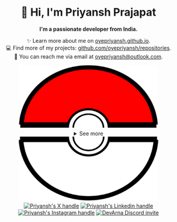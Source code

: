 <div align="center">
  <h1>👋 Hi, I'm Priyansh Prajapat</h1>
  <b>I'm a passionate developer from India.</b>
</div>

<div align="center">
   
  ✨ Learn more about me on [oyepriyansh.github.io](https://oyepriyansh.github.io). <br>
  💻 Find more of my projects: [github.com/oyepriyansh/repositories](https://github.com/oyepriyansh?tab=repositories). <br>
  💌 You can reach me via email at [oyepriyansh@outlook.com](mailto:oyepriyansh@outlook.com).
</div>

<div align="center">
  <a href="#"><img src="assets/pokeball-top.png" width="370px" height="170px"></a>
  <details>
    <summary>See more</summary>
    <a href="#"><img src="assets/bitmoji.png" width="150"></a> <br>
    <a href="#"><img src="assets/typing.svg"></a>
    <details open>
      <summary>About me</summary>
      <div align="left">

```js
/**
 * Represents me.
 * @constructor
 * @param {string} languages - Hindi, Gujrati, English.
 * @param {string} hobbies - Cricket, Music, Gaming.
 * @param {string} interests - DiscordJS, Open Source, Javascript, Java.
 * @param {Date} birthday - 28th of May.
 */
```
  </div>
</details>

<details open>
  <summary>Activity Status</summary>
  <div>
    <a href="https://discord.com/users/838764339942785051" target="_blank">
      <img src="https://oyepriyansh.pages.dev/9d5grh" width="355px">
    </a> <br>
    <a href="https://open.spotify.com/user/31avju6qooefrvmgopx3xm62m624" target="_blank">
      <img src="https://oyepriyansh.pages.dev/fb954dg" width="355px">
    </a>
  </div>
</details>

<details open>
  <summary>Recent Activity</summary>

<!--RECENT_ACTIVITY:start-->
![new_star](https://oyepriyansh.pages.dev/i/octicons/StarredRepositoryYellow.svg) [swc-project/swc](https://github.com/swc-project/swc)<br>
![new_star](https://oyepriyansh.pages.dev/i/octicons/StarredRepositoryYellow.svg) [nektos/act](https://github.com/nektos/act)<br>
![issue_opened](https://oyepriyansh.pages.dev/i/octicons/IssueOpened.svg) [#244](https://github.com/oyepriyansh/DevProfiles/issues/244) **|** [oyepriyansh/DevProfiles](https://github.com/oyepriyansh/DevProfiles)<br>
![new_release](https://oyepriyansh.pages.dev/i/octicons/Release.svg) [v1.0.0](https://github.com/oyepriyansh/DevProfiles/releases/tag/v1.0.0) **|** [oyepriyansh/DevProfiles](https://github.com/oyepriyansh/DevProfiles)<br>
![comments](https://oyepriyansh.pages.dev/i/octicons/Comment.svg) [#241](https://github.com/oyepriyansh/DevProfiles/issues/241#issuecomment-2148753929) **|** [oyepriyansh/DevProfiles](https://github.com/oyepriyansh/DevProfiles)<br>
![pr_merged](https://oyepriyansh.pages.dev/i/octicons/PullRequestMerged.svg) [#243](https://github.com/oyepriyansh/DevProfiles/pull/243) **|** [oyepriyansh/DevProfiles](https://github.com/oyepriyansh/DevProfiles)<br>
![comments](https://oyepriyansh.pages.dev/i/octicons/Comment.svg) [#243](https://github.com/oyepriyansh/DevProfiles/pull/243#issuecomment-2148753102) **|** [oyepriyansh/DevProfiles](https://github.com/oyepriyansh/DevProfiles)<br>
![new_star](https://oyepriyansh.pages.dev/i/octicons/StarredRepositoryYellow.svg) [StarKnightt/PasswordManager](https://github.com/StarKnightt/PasswordManager)<br>
![new_star](https://oyepriyansh.pages.dev/i/octicons/StarredRepositoryYellow.svg) [Arindam200/makaut_buddy](https://github.com/Arindam200/makaut_buddy)<br>
![new_star](https://oyepriyansh.pages.dev/i/octicons/StarredRepositoryYellow.svg) [Annihil/github-spray](https://github.com/Annihil/github-spray)<br>
![pr_merged](https://oyepriyansh.pages.dev/i/octicons/PullRequestMerged.svg) [#242](https://github.com/oyepriyansh/DevProfiles/pull/242) **|** [oyepriyansh/DevProfiles](https://github.com/oyepriyansh/DevProfiles)<br>
![changes_approved](https://oyepriyansh.pages.dev/i/octicons/ApprovedChanges.svg) [#242](https://github.com/oyepriyansh/DevProfiles/pull/242#pullrequestreview-2067984509) **|** [oyepriyansh/DevProfiles](https://github.com/oyepriyansh/DevProfiles)<br>
![issue_opened](https://oyepriyansh.pages.dev/i/octicons/IssueOpened.svg) [#241](https://github.com/oyepriyansh/DevProfiles/issues/241) **|** [oyepriyansh/DevProfiles](https://github.com/oyepriyansh/DevProfiles)<br>
![new_star](https://oyepriyansh.pages.dev/i/octicons/StarredRepositoryYellow.svg) [priyankarpal/ts-express-prisma-postgresql-boilerplate](https://github.com/priyankarpal/ts-express-prisma-postgresql-boilerplate)<br>
![new_star](https://oyepriyansh.pages.dev/i/octicons/StarredRepositoryYellow.svg) [getify/You-Dont-Know-JS](https://github.com/getify/You-Dont-Know-JS)<br>
<!--RECENT_ACTIVITY:end-->

</details>

<details open>
  <summary>GitHub Stats</summary>

  <a href="#"><img src="github_stats.svg" width="355px"></a><br>
  <a href="#"><img src="https://oyepriyansh.pages.dev/8d4gtbd" width="355px"></a><br>
  <a href="#"><img src="https://oyepriyansh.pages.dev/f8h48n" width="355px"></a><br>

</details>

</details>
  <a href="#"><img src="assets/pokeball-bottom.png" width="370px" height="170px"></a>
</div>
<div align="center">
  <a href="https://twitter.com/oyepriyansh" target="blank"><img align="center" src="https://priyan.sh.gg/assets/github/readme/twitter.svg" alt="Priyansh's X handle" title="X"/></a>
  <a href="https://linkedin.com/in/oyepriyansh" target="blank"><img align="center" src="https://oyepriyansh.pages.dev/assets/github/readme/linkedin.svg" alt="Priyansh's Linkedin handle" title="Linkedin"/></a> 
  <a href="https://instagram.com/oyepriyansh" target="blank"><img align="center" src="https://oyepriyansh.pages.dev/assets/github/readme/instagram.svg" alt="Priyansh's Instagram handle" title="Instagram"/></a>
  <a href="https://discord.com/invite/AeAjegXn6D" target="blank"><img align="center" src="https://oyepriyansh.pages.dev/assets/github/readme/discord.svg" alt="DevArna Discord invite" title="Discord"/></a>
</div>

